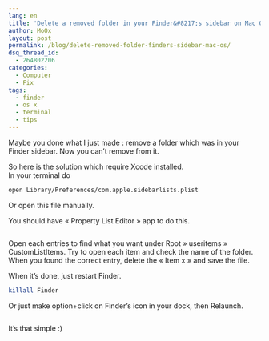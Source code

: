 ```yaml
---
lang: en
title: 'Delete a removed folder in your Finder&#8217;s sidebar on Mac OS X'
author: MoOx
layout: post
permalink: /blog/delete-removed-folder-finders-sidebar-mac-os/
dsq_thread_id:
  - 264802206
categories:
  - Computer
  - Fix
tags:
  - finder
  - os x
  - terminal
  - tips
---
```

Maybe you done what I just made : remove a folder which was in your Finder sidebar. Now you can’t remove from it.  
  
So here is the solution which require Xcode installed.  
In your terminal do

```bash
open Library/Preferences/com.apple.sidebarlists.plist
```

Or open this file manually.

You should have « Property List Editor » app to do this.

<figure class="embed--unknown"><a href="{{site.baseurl}}/medias/2011/06/Remove-deleted-folder-osx-finder-sidebar.png"><img class="embed__media" title="Remove-deleted-folder-osx-finder-sidebar" src="{{site.baseurl}}/medias/2011/06/Remove-deleted-folder-osx-finder-sidebar.png" alt="" /></a></figure>

Open each entries to find what you want under Root » useritems » CustomListItems. Try to open each item and check the name of the folder. When you found the correct entry, delete the « Item x » and save the file.

When it’s done, just restart Finder.  

```bash
killall Finder
```

Or just make option+click on Finder’s icon in your dock, then Relaunch.

<figure class="embed--unknown"><a href="{{site.baseurl}}/medias/2011/06/relaunch-finder.png"><img class="embed__media" title="relaunch-finder" src="{{site.baseurl}}/medias/2011/06/relaunch-finder.png" alt="" /></a></figure>

It’s that simple :)
